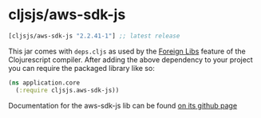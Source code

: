 # cljsjs/aws-sdk-js

[](dependency)
```clojure
[cljsjs/aws-sdk-js "2.2.41-1"] ;; latest release
```
[](/dependency)

This jar comes with `deps.cljs` as used by the [Foreign Libs][flibs] feature
of the Clojurescript compiler. After adding the above dependency to your project
you can require the packaged library like so:

```clojure
(ns application.core
  (:require cljsjs.aws-sdk-js))
```

Documentation for the aws-sdk-js lib can be found [on its github page](https://github.com/aws/aws-sdk-js)

[flibs]: https://github.com/clojure/clojurescript/wiki/Packaging-Foreign-Dependencies
